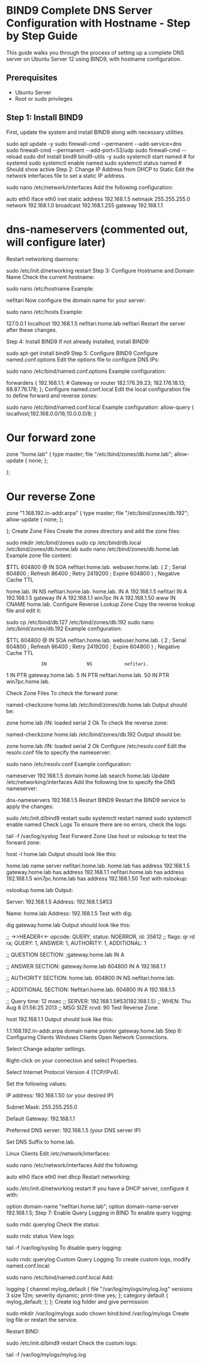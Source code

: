 # BIND9 Complete DNS Server Configuration with Hostname - Step by Step Guide

This guide walks you through the process of setting up a complete DNS server on Ubuntu Server 12 using BIND9, with hostname configuration.

## Prerequisites

- Ubuntu Server
- Root or sudo privileges

## Step 1: Install BIND9

First, update the system and install BIND9 along with necessary utilities.


sudo apt update -y
sudo firewall-cmd --permanent --add-service=dns
sudo firewall-cmd --permanent --add-port=53/udp
sudo firewall-cmd --reload
sudo dnf install bind9 bind9-utils -y
sudo systemctl start named  # for systemd
sudo systemctl enable named
sudo systemctl status named  # Should show active
Step 2: Change IP Address from DHCP to Static
Edit the network interfaces file to set a static IP address.


sudo nano /etc/network/interfaces
Add the following configuration:


auto eth0
iface eth0 inet static
address 192.168.1.5
netmask 255.255.255.0
network 192.168.1.0
broadcast 192.168.1.255
gateway 192.168.1.1
# dns-nameservers (commented out, will configure later)
Restart networking daemons:


sudo /etc/init.d/networking restart
Step 3: Configure Hostname and Domain Name
Check the current hostname:


sudo nano /etc/hostname
Example:


nefitari
Now configure the domain name for your server:


sudo nano /etc/hosts
Example:


127.0.0.1 localhost
192.168.1.5 nefitari.home.lab nefitari
Restart the server after these changes.

Step 4: Install BIND9
If not already installed, install BIND9:


sudo apt-get install bind9
Step 5: Configure BIND9
Configure named.conf.options
Edit the options file to configure DNS IPs:


sudo nano /etc/bind/named.conf.options
Example configuration:


forwarders {
  192.168.1.1;  # Gateway or router
  182.176.39.23;
  182.176.18.13;
  68.87.76.178;
};
Configure named.conf.local
Edit the local configuration file to define forward and reverse zones:


sudo nano /etc/bind/named.conf.local
Example configuration:
allow-query     { localhost;192.168.0.0/16;10.0.0.0/8; }

# Our forward zone
zone "home.lab" {
  type master;
  file "/etc/bind/zones/db.home.lab";
  allow-update { none; };

};

# Our reverse Zone
zone "1.168.192.in-addr.arpa" {
  type master;
  file "/etc/bind/zones/db.192";
  allow-update { none; };

};
Create Zone Files
Create the zones directory and add the zone files:


sudo mkdir /etc/bind/zones
sudo cp /etc/bind/db.local /etc/bind/zones/db.home.lab
sudo nano /etc/bind/zones/db.home.lab
Example zone file content:


$TTL 604800
@        IN         SOA            nefitari.home.lab. webuser.home.lab. (
2 ; Serial
604800 ; Refresh
86400 ; Retry
2419200 ; Expire
604800 ) ; Negative Cache TTL

home.lab.            IN          NS           nefitari.home.lab.
home.lab.            IN          A             192.168.1.5
nefitari                  IN          A            192.168.1.5
gateway                IN          A            192.168.1.1
win7pc                  IN          A            192.168.1.50
www                     IN         CNAME      home.lab.
Configure Reverse Lookup Zone
Copy the reverse lookup file and edit it:


sudo cp /etc/bind/db.127 /etc/bind/zones/db.192
sudo nano /etc/bind/zones/db.192
Example configuration:


$TTL 604800
@                IN             SOA               nefitari.home.lab. webuser.home.lab. (
2 ; Serial
604800 ; Refresh
86400 ; Retry
2419200 ; Expire
604800 ) ; Negative Cache TTL

                 IN               NS            nefitari.
1                IN              PTR           gateway.home.lab.
5                IN              PTR           nefitari.home.lab.
50             IN               PTR            win7pc.home.lab.


Check Zone Files
To check the forward zone:


named-checkzone home.lab /etc/bind/zones/db.home.lab
Output should be:


zone home.lab /IN: loaded serial 2
Ok
To check the reverse zone:


named-checkzone home.lab /etc/bind/zones/db.192
Output should be:


zone home.lab /IN: loaded serial 2
Ok
Configure /etc/resolv.conf
Edit the resolv.conf file to specify the nameserver:


sudo nano /etc/resolv.conf
Example configuration:


nameserver 192.168.1.5
domain home.lab
search home.lab
Update /etc/networking/interfaces
Add the following line to specify the DNS nameserver:


dns-nameservers 192.168.1.5
Restart BIND9
Restart the BIND9 service to apply the changes:


sudo /etc/init.d/bind9 restart
sudo systemctl restart named
sudo systemctl enable named
Check Logs
To ensure there are no errors, check the logs:


tail -f /var/log/syslog
Test Forward Zone
Use host or nslookup to test the forward zone:


host -l home.lab
Output should look like this:


home.lab name server nefitari.home.lab.
home.lab has address 192.168.1.5
gateway.home.lab has address 192.168.1.1
nefitari.home.lab has address 192.168.1.5
win7pc.home.lab has address 192.168.1.50
Test with nslookup:


nslookup home.lab
Output:


Server: 192.168.1.5
Address: 192.168.1.5#53

Name: home.lab
Address: 192.168.1.5
Test with dig:


dig gateway.home.lab
Output should look like this:


;; ->>HEADER<<- opcode: QUERY, status: NOERROR, id: 35612
;; flags: qr rd ra; QUERY: 1, ANSWER: 1, AUTHORITY: 1, ADDITIONAL: 1

;; QUESTION SECTION:
;gateway.home.lab IN A

;; ANSWER SECTION:
gateway.home.lab 604800 IN A 192.168.1.1

;; AUTHORITY SECTION:
home.lab. 604800 IN NS nefitari.home.lab.

;; ADDITIONAL SECTION:
Nefitari.home.lab. 604800 IN A 192.168.1.5

;; Query time: 12 msec
;; SERVER: 192.168.1.5#53(192.168.1.5)
;; WHEN: Thu Aug 8 01:56:25 2013
;; MSG SIZE rcvd: 90
Test Reverse Zone:


host 192.168.1.1
Output should look like this:


1.1.168.192.in-addr.arpa domain name pointer gateway.home.lab
Step 6: Configuring Clients
Windows Clients
Open Network Connections.

Select Change adapter settings.

Right-click on your connection and select Properties.

Select Internet Protocol Version 4 (TCP/IPv4).

Set the following values:

IP address: 192.168.1.50 (or your desired IP)

Subnet Mask: 255.255.255.0

Default Gateway: 192.168.1.1

Preferred DNS server: 192.168.1.5 (your DNS server IP)

Set DNS Suffix to home.lab.

Linux Clients
Edit /etc/network/interfaces:


sudo nano /etc/network/interfaces
Add the following:


auto eth0
iface eth0 inet dhcp
Restart networking:


sudo /etc/init.d/networking restart
If you have a DHCP server, configure it with:


option domain-name "nefitari.home.lab";
option domain-name-server  192.168.1.5;
Step 7: Enable Query Logging in BIND
To enable query logging:


sudo rndc querylog
Check the status:


sudo rndc status
View logs:


tail -f /var/log/syslog
To disable query logging:


sudo rndc querylog
Custom Query Logging
To create custom logs, modify named.conf.local:


sudo nano /etc/bind/named.conf.local
Add:


logging {
    channel mylog_default {
        file "/var/log/mylogs/mylog.log" versions 3 size 12m;
        severity dynamic;
        print-time yes;
    };
    category default { mylog_default; };
};
Create log folder and give permission:


sudo mkdir /var/log/mylogs
sudo chown bind:bind /var/log/mylogs
Create log file or restart the service.

Restart BIND:


sudo /etc/init.d/bind9 restart
Check the custom logs:


tail -f /var/log/mylogs/mylog.log


